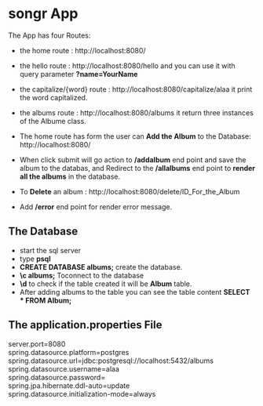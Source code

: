 # songr App 

The App has four Routes:
* the home route : http://localhost:8080/   
* the hello route : http://localhost:8080/hello and you can use it with  query parameter **?name=YourName**  
* the capitalize/{word} route : http://localhost:8080/capitalize/alaa it print the word capitalized.  
* the albums route : http://localhost:8080/albums it return three instances of the Albume class.  
  
* The home route has form the user can **Add the Album** to the Database: http://localhost:8080/  
* When click submit will go action to **/addalbum** end point and save the album to the databas, and Redirect to the **/allalbums** end point to **render all the albums** in the database. 
* To **Delete** an album : http://localhost:8080/delete/ID_For_the_Album 
* Add **/error** end point for render error message.  

## The Database
* start the sql server  
* type **psql**  
* **CREATE DATABASE albums;** create the database.    
* **\c albums;** Toconnect to the database  
* **\d** to check if the table created it will be **Album** table.    
* After adding albums to the table you can see the table content **SELECT * FROM Album;**
  
## The application.properties File 
server.port=8080  
spring.datasource.platform=postgres  
spring.datasource.url=jdbc:postgresql://localhost:5432/albums  
spring.datasource.username=alaa  
spring.datasource.password=  
spring.jpa.hibernate.ddl-auto=update  
spring.datasource.initialization-mode=always  
